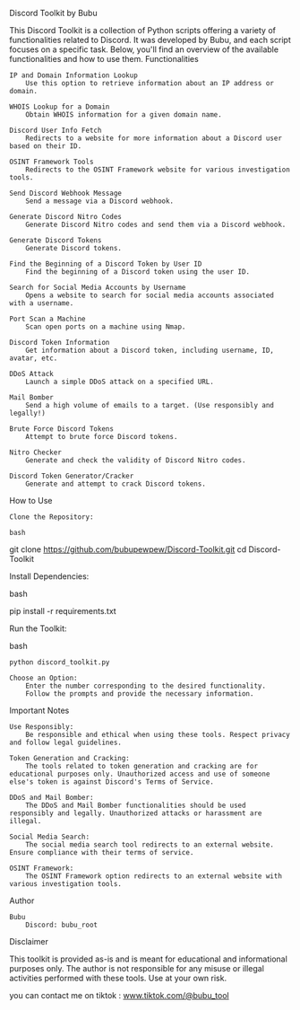 Discord Toolkit by Bubu

This Discord Toolkit is a collection of Python scripts offering a variety of functionalities related to Discord. It was developed by Bubu, and each script focuses on a specific task. Below, you'll find an overview of the available functionalities and how to use them.
Functionalities

    IP and Domain Information Lookup
        Use this option to retrieve information about an IP address or domain.

    WHOIS Lookup for a Domain
        Obtain WHOIS information for a given domain name.

    Discord User Info Fetch
        Redirects to a website for more information about a Discord user based on their ID.

    OSINT Framework Tools
        Redirects to the OSINT Framework website for various investigation tools.

    Send Discord Webhook Message
        Send a message via a Discord webhook.

    Generate Discord Nitro Codes
        Generate Discord Nitro codes and send them via a Discord webhook.

    Generate Discord Tokens
        Generate Discord tokens.

    Find the Beginning of a Discord Token by User ID
        Find the beginning of a Discord token using the user ID.

    Search for Social Media Accounts by Username
        Opens a website to search for social media accounts associated with a username.

    Port Scan a Machine
        Scan open ports on a machine using Nmap.

    Discord Token Information
        Get information about a Discord token, including username, ID, avatar, etc.

    DDoS Attack
        Launch a simple DDoS attack on a specified URL.

    Mail Bomber
        Send a high volume of emails to a target. (Use responsibly and legally!)

    Brute Force Discord Tokens
        Attempt to brute force Discord tokens.

    Nitro Checker
        Generate and check the validity of Discord Nitro codes.

    Discord Token Generator/Cracker
        Generate and attempt to crack Discord tokens.

How to Use

    Clone the Repository:

    bash

git clone https://github.com/bubupewpew/Discord-Toolkit.git
cd Discord-Toolkit

Install Dependencies:

bash

pip install -r requirements.txt

Run the Toolkit:

bash

    python discord_toolkit.py

    Choose an Option:
        Enter the number corresponding to the desired functionality.
        Follow the prompts and provide the necessary information.

Important Notes

    Use Responsibly:
        Be responsible and ethical when using these tools. Respect privacy and follow legal guidelines.

    Token Generation and Cracking:
        The tools related to token generation and cracking are for educational purposes only. Unauthorized access and use of someone else's token is against Discord's Terms of Service.

    DDoS and Mail Bomber:
        The DDoS and Mail Bomber functionalities should be used responsibly and legally. Unauthorized attacks or harassment are illegal.

    Social Media Search:
        The social media search tool redirects to an external website. Ensure compliance with their terms of service.

    OSINT Framework:
        The OSINT Framework option redirects to an external website with various investigation tools.

Author

    Bubu
        Discord: bubu_root

Disclaimer

This toolkit is provided as-is and is meant for educational and informational purposes only. The author is not responsible for any misuse or illegal activities performed with these tools. Use at your own risk.

you can contact me on tiktok : www.tiktok.com/@bubu_tool
